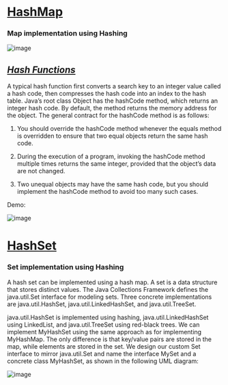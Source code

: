 # [HashMap](https://en.wikipedia.org/wiki/Hash_function)
### Map implementation using Hashing

![image](https://user-images.githubusercontent.com/24220136/232686505-f0e6881b-b182-43be-9ba2-f60a6d454945.png)

*[Hash Functions](https://en.wikipedia.org/wiki/Hash_function)*
------------------

A typical hash function first converts a search key to an integer value called a hash code, then compresses the hash code into an index to the hash table. Java’s root class Object has the hashCode method, which returns an integer hash code. By default, the method returns the memory address for the object. The general contract for the
hashCode method is as follows: 

1. You should override the hashCode method whenever the equals method is overridden to ensure that two equal objects return the same hash code.

2. During the execution of a program, invoking the hashCode method multiple times returns the same integer, provided that the object’s data are not changed.

3. Two unequal objects may have the same hash code, but you should implement the hashCode method to avoid too many such cases.

Demo:

![image](https://user-images.githubusercontent.com/24220136/232703343-4952da2e-245f-4239-8614-bbbb8377af35.png)

# [HashSet](https://en.wikipedia.org/wiki/Set_(abstract_data_type))
### Set implementation using Hashing

A hash set can be implemented using a hash map. A set is a data structure that stores distinct values. The Java Collections Framework defines the java.util.Set interface for modeling sets. Three concrete implementations are java.util.HashSet, java.util.LinkedHashSet, and java.util.TreeSet. 

java.util.HashSet is implemented using hashing, java.util.LinkedHashSet using LinkedList, and java.util.TreeSet using red-black trees. We can implement MyHashSet using the same approach as for implementing MyHashMap. The only difference is that key/value pairs are stored in the map, while elements are stored in the set. We design our custom Set interface to mirror java.util.Set and name the interface MySet and a concrete class MyHashSet, as shown in the following UML diagram:

![image](https://user-images.githubusercontent.com/24220136/232740200-d58fdd13-10c8-4cf7-8cd2-eaea46281e48.png)




